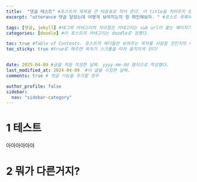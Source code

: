 ```yaml
---
title:  "댓글 테스트" #포스트의 제목을 큰 따옴표로 적어 준다. 이 title을 적어주지 않으면 .md 파일 이름으로 적어주었던 title 부분이 제목으로 업로드 된다.
excerpt: "utterance 댓글 달았는데 어떻게 보여지는지 함 확인해보자. " #포스트 목록에서 보여지는 블로그 소개 글로 들어가는 것 같다.

tags: [댓글, jekyll] #태그와 카테고리의 차이점은 카테고리는 sub url이 붙는 페이지가 있지만 태그는 없다는 것이다. 카테고리 보다 좀 더 세부적. [] 대괄호 안에서 , 콤마로 구분해주어 여러개의 태그를 이 포스트에 지정해 주었다.
categories: [doodle] #이 포스트의 카테고리는 doodle로 정했다.

toc: true #Table of Contents. 포스트의 헤더들만 보여주는 목차를 사용할 것인지의 여부. ture 로 해주면 포스트의 목차가 보이게 된다.
toc_sticky: true #true로 해주면 목차가 스크롤을 따라 움직이게 된다!


date: 2025-04-09 #글을 처음 작성한 날짜. yyyy-mm-dd 형식으로 작성했다.
last_modified_at: 2024-04-09  #이 글을 수정한 날짜.
comments: true # 댓글 기능을 추가할 경우

author_profile: false
sidebar:
  nav: "sidebar-category"
---
```


# 1 테스트

아아아아아아

# 2 뭐가 다른거지?


